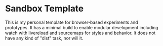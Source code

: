 # Sandbox Template
This is my personal template for browser-based experiments and prototypes. It has a minimal build to enable modular development including watch with livereload and sourcemaps for styles and behavior. It does not have any kind of "dist" task, nor will it.
